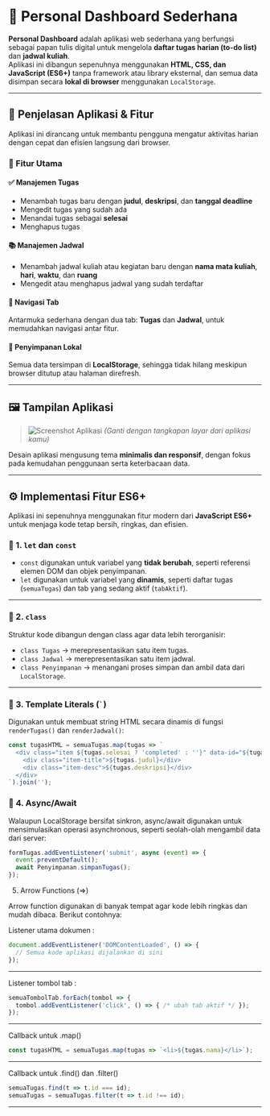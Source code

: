 # 🧭 Personal Dashboard Sederhana

**Personal Dashboard** adalah aplikasi web sederhana yang berfungsi sebagai papan tulis digital untuk mengelola **daftar tugas harian (to-do list)** dan **jadwal kuliah**.  
Aplikasi ini dibangun sepenuhnya menggunakan **HTML, CSS, dan JavaScript (ES6+)** tanpa framework atau library eksternal, dan semua data disimpan secara **lokal di browser** menggunakan `LocalStorage`.

---

## 🧩 Penjelasan Aplikasi & Fitur

Aplikasi ini dirancang untuk membantu pengguna mengatur aktivitas harian dengan cepat dan efisien langsung dari browser.

### 🎯 Fitur Utama

#### ✅ Manajemen Tugas
- Menambah tugas baru dengan **judul**, **deskripsi**, dan **tanggal deadline**  
- Mengedit tugas yang sudah ada  
- Menandai tugas sebagai **selesai**  
- Menghapus tugas  

#### 📚 Manajemen Jadwal
- Menambah jadwal kuliah atau kegiatan baru dengan **nama mata kuliah**, **hari**, **waktu**, dan **ruang**  
- Mengedit atau menghapus jadwal yang sudah terdaftar  

#### 🧭 Navigasi Tab
Antarmuka sederhana dengan dua tab: **Tugas** dan **Jadwal**, untuk memudahkan navigasi antar fitur.

#### 💾 Penyimpanan Lokal
Semua data tersimpan di **LocalStorage**, sehingga tidak hilang meskipun browser ditutup atau halaman direfresh.

---

## 🖼️ Tampilan Aplikasi

> ![Screenshot Aplikasi](screenshot.png)
> *(Ganti dengan tangkapan layar dari aplikasi kamu)*

Desain aplikasi mengusung tema **minimalis dan responsif**, dengan fokus pada kemudahan penggunaan serta keterbacaan data.

---

## ⚙️ Implementasi Fitur ES6+

Aplikasi ini sepenuhnya menggunakan fitur modern dari **JavaScript ES6+** untuk menjaga kode tetap bersih, ringkas, dan efisien.

### 🧱 1. `let` dan `const`
- `const` digunakan untuk variabel yang **tidak berubah**, seperti referensi elemen DOM dan objek penyimpanan.
- `let` digunakan untuk variabel yang **dinamis**, seperti daftar tugas (`semuaTugas`) dan tab yang sedang aktif (`tabAktif`).

---

### 🧩 2. `class`
Struktur kode dibangun dengan class agar data lebih terorganisir:
- `class Tugas` → merepresentasikan satu item tugas.  
- `class Jadwal` → merepresentasikan satu item jadwal.  
- `class Penyimpanan` → menangani proses simpan dan ambil data dari `LocalStorage`.

---

### 🧾 3. Template Literals (`` ` ``)
Digunakan untuk membuat string HTML secara dinamis di fungsi `renderTugas()` dan `renderJadwal()`:

```js
const tugasHTML = semuaTugas.map(tugas => `
  <div class="item ${tugas.selesai ? 'completed' : ''}" data-id="${tugas.id}">
    <div class="item-title">${tugas.judul}</div>
    <div class="item-desc">${tugas.deskripsi}</div>
  </div>
`).join('');
```
### 🔄 4. Async/Await

Walaupun LocalStorage bersifat sinkron, async/await digunakan untuk mensimulasikan operasi asynchronous, seperti seolah-olah mengambil data dari server:
```js
formTugas.addEventListener('submit', async (event) => {
  event.preventDefault();
  await Penyimpanan.simpanTugas();
});
```
5. Arrow Functions (=>)

Arrow function digunakan di banyak tempat agar kode lebih ringkas dan mudah dibaca. Berikut contohnya:

Listener utama dokumen : 
```js
document.addEventListener('DOMContentLoaded', () => {
  // Semua kode aplikasi dijalankan di sini
});
```
---
Listener tombol tab :
```js
semuaTombolTab.forEach(tombol => {
  tombol.addEventListener('click', () => { /* ubah tab aktif */ });
});

```
---
Callback untuk .map()
```js
const tugasHTML = semuaTugas.map(tugas => `<li>${tugas.nama}</li>`);

```
---
Callback untuk .find() dan .filter()
```js
semuaTugas.find(t => t.id === id);
semuaTugas = semuaTugas.filter(t => t.id !== id);

```
---
